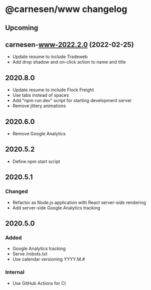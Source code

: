 # **@carnesen/www** changelog

## Upcoming

## carnesen-www-2022.2.0 (2022-02-25)

- Update resume to include Tradeweb
- Add drop shadow and on-click action to name and title

## 2020.8.0

- Update resume to include Flock Freight
- Use tabs instead of spaces
- Add "npm run dev" script for starting development server
- Remove jittery animations

## 2020.6.0

- Remove Google Analytics

## 2020.5.2

- Define npm start script

## 2020.5.1

### Changed

- Refactor as Node.js application with React server-side rendering
- Add server-side Google Analytics tracking

## 2020.5.0

### Added

- Google Analytics tracking
- Serve /robots.txt
- Use calendar versioning YYYY.M.#

### Internal

- Use GitHub Actions for CI
